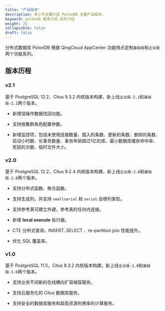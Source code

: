 ```yaml
---
title: "产品版本"
description: 本小节主要介绍 PolonDB 主要产品版本。 
keyword: polondb 版本介绍,系列介绍 
weight: 25
collapsible: false
draft: false
---
```


分布式数据库 PolonDB 根据 QingCloud AppCenter 功能特点定制`基础版`和`企业版`两个功能系列。

## 版本历程

### v2.1

基于 PostgreSQL 12.2，Citus 9.3.2 内核版本构建，新上线`企业版-2.1`和`基础版-2.1`两个版本。

- 新增误操作数据找回功能。
  
- 支持按集群角色配置参数。
  
- 新增监控项，包括未使用连接数量、插入的条数、更新的条数、删除的条数、启动小时数、长事务数量、事务年龄超过1亿的库、最小数据库缓存命中率、死锁的次数、临时文件大小。

### v2.0

基于 PostgreSQL 12.2，Citus 9.2.4 内核版本构建，新上线`企业版-2.0`和`基础版-2.0`两个版本。

- 支持分布式函数、聚合函数。

- 支持生成列，并支持 `smallserial` 和 `serial` 自增列类型。

- 支持参考表可建立外键，参考表的任何内连接。

- 新增 **local execute** 执行器。

- CTE 分布式查询、INSERT..SELECT 、re-partition join 性能提升。

- 优化 SQL 覆盖率。 

### v1.0

基于 PostgreSQL 11.5，Citus 8.3.2 内核版本构建，新上线`企业版-1.0`和`基础版-1.0`两个版本。

- 支持业务不间断的在线横向扩容缩容服务。

- 支持云服务化的 Citus 数据库服务。

- 支持安全的数据库服务和超高资源利用率的计算服务。
